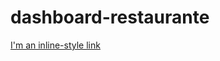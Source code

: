 # dashboard-restaurante 
[I'm an inline-style link](https://lucasalvesm.github.io/dashboard-restaurante/)
